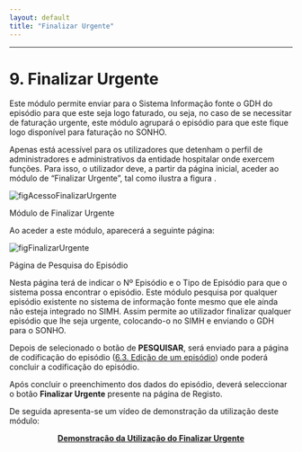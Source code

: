```yaml
---
layout: default
title: "Finalizar Urgente"
---
```



---
<div id="finalizarUrgente"></div>

# 9. Finalizar Urgente

Este módulo permite enviar para o Sistema Informação fonte o GDH do episódio para que este seja logo faturado, ou seja, no caso de se necessitar de faturação urgente, este módulo agrupará o episódio para que este fique logo disponível para faturação no SONHO.

Apenas está acessível para os utilizadores que detenham o perfil de administradores e administrativos da entidade hospitalar onde exercem funções.
Para isso, o utilizador deve, a partir da página inicial, aceder ao módulo de “Finalizar Urgente”, tal como ilustra a figura [](#figAcessoFinalizarUrgente).

![figAcessoFinalizarUrgente](img/pages/10_1.jpg)   

<p class="caption" id="figAcessoFinalizarUrgente">Módulo de Finalizar Urgente</p>

Ao aceder a este módulo, aparecerá a seguinte página:

![figFinalizarUrgente](img/pages/10_2.jpg)

<p class="caption" id="figFinalizarUrgente">Página de Pesquisa do Episódio</p>

Nesta página terá de indicar o Nº Episódio e o Tipo de Episódio para que o sistema possa encontrar o episódio.
Este módulo pesquisa por qualquer episódio existente no sistema de informação fonte mesmo que ele ainda não esteja integrado no SIMH. Assim permite ao utilizador finalizar qualquer episódio que lhe seja urgente, colocando-o no SIMH e enviando o GDH para o SONHO.

Depois de selecionado o botão de **PESQUISAR**, será enviado para a página de codificação do episódio ([6.3. Edição de um episódio](#codificacao-edicao-de-episodios)) onde poderá concluir a codificação do episódio.

Após concluir o preenchimento dos dados do episódio, deverá seleccionar o botão **Finalizar Urgente** presente na página de Registo.

De seguida apresenta-se um vídeo de demonstração da utilização deste módulo: 
<p style="text-align: center; font-weight: bold;"><a href="./file/FinalizarUrgente.mp4">Demonstração da Utilização do Finalizar Urgente</a></p>


